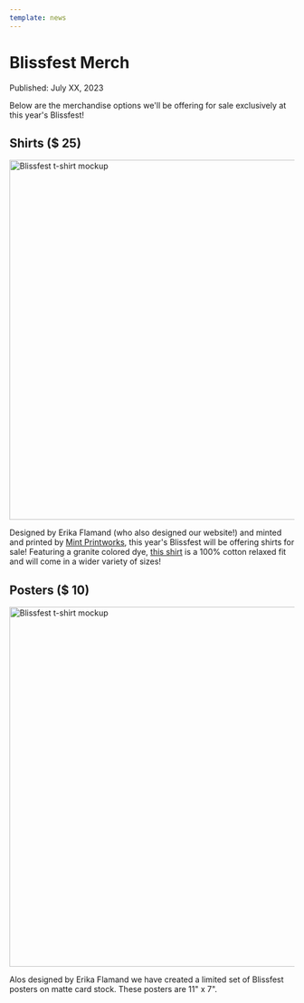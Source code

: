 ```yaml
---
template: news
---
```


# Blissfest Merch

<span class="publish-date">Published: July XX, 2023</span>

Below are the merchandise options we'll be offering for sale exclusively at this year's Blissfest!

## Shirts ($ 25)

<img
  src="/assets/images/merch/blissfest-shirt-cross-section.png"
  width="1302"
  height="636"
  alt="Blissfest t-shirt mockup"
/>

Designed by Erika Flamand (who also designed our website!) and minted and printed by [Mint Printworks](https://mintprintworks.com), this year's Blissfest will be offering shirts for sale!  Featuring a granite colored dye, [this shirt](https://www.ssactivewear.com/p/comfort_colors/1717) is a 100% cotton relaxed fit and will come in a wider variety of sizes!

## Posters ($ 10)

<img
  src="/assets/images/merch/blissfest-poster-photo.png"
  width="1302"
  height="636"
  alt="Blissfest t-shirt mockup"
/>

Alos designed by Erika Flamand we have created a limited set of Blissfest posters on matte card stock.  These posters are 11" x 7".